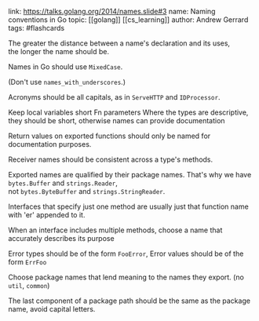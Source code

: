 link: https://talks.golang.org/2014/names.slide#3
name: Naming conventions in Go
topic: [[golang]] [[cs_learning]]
author: Andrew Gerrard
tags: #flashcards 

The greater the distance between a name's declaration and its uses,  
the longer the name should be.

Names in Go should use `MixedCase`.

(Don't use `names_with_underscores`.)

Acronyms should be all capitals, as in `ServeHTTP` and `IDProcessor`.

Keep local variables short
Fn parameters Where the types are descriptive, they should be short, otherwise names can provide documentation

Return values on exported functions should only be named for documentation purposes.

Receiver names should be consistent across a type's methods.

Exported names are qualified by their package names. That's why we have `bytes.Buffer` and `strings.Reader`,  
not `bytes.ByteBuffer` and `strings.StringReader`.

Interfaces that specify just one method are usually just that function name with 'er' appended to it.

When an interface includes multiple methods, choose a name that accurately describes its purpose

Error types should be of the form `FooError`, Error values should be of the form `ErrFoo`

Choose package names that lend meaning to the names they export. (no `util`, `common`)

The last component of a package path should be the same as the package name, avoid capital letters.

